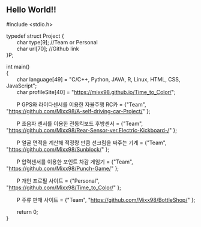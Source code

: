 ## Hello World!!


#include <stdio.h>

typedef struct Project {<br/>
    char type[9]; //Team or Personal<br/>
    char url[70]; //Github link<br/>
}P;

int main()<br/>
{<br/>
    char language[49] = "C/C++, Python, JAVA, R, Linux, HTML, CSS, JavaScript";<br/>
    char profileSite[40] = "https://mixx98.github.io/Time_to_Color/";
  
    P GPS와 라이다센서를 이용한 자율주행 RC카 = {"Team", "https://github.com/Mixx98/A-self-driving-car-Project/" };
  
    P 초음파 센서를 이용한 전동킥보드 후방센서 = {"Team", "https://github.com/Mixx98/Rear-Sensor-ver.Electric-Kickboard-/" };
  
    P 얼굴 면적을 계산해 적정량 만큼 선크림을 짜주는 기계 = {"Team", "https://github.com/Mixx98/Sunblock/" };
  
    P 압력센서를 이용한 포인트 차감 게임기 = {"Team", "https://github.com/Mixx98/Punch-Game/" };
  
    P 개인 프로필 사이트 = {"Personal", "https://github.com/Mixx98/Time_to_Color/" };
  
    P 주류 판매 사이트 = {"Team", "https://github.com/Mixx98/BottleShop/" };
  
  
    return 0;<br/>
}

